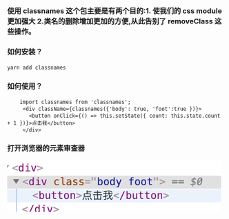 ### 使用 classnames 这个包主要是有两个目的:1. 使我们的 css module 更加强大 2.类名的删除增加更加的方便,从此告别了 removeClass 这些操作。

### 如何安装？

`yarn add classnames`

### 如何使用？

```
    import classnames from 'classnames';
     <div className={classnames({'body': true, 'foot':true })}>
       <button onClick={() => this.setState({ count: this.state.count + 1 })}>点击我</button>
     </div>
```


### 打开浏览器的元素审查器

![image](./f12.png)

